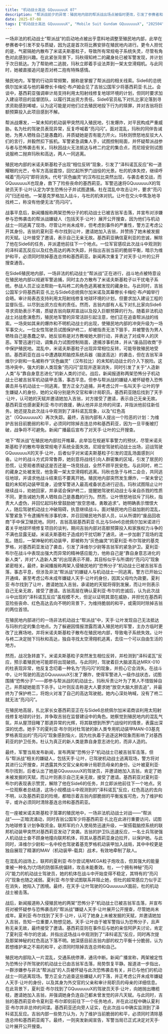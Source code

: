 ```yaml
---
title: "机动战士高达 GQuuuuuuX 07"
description: "帮派战前夕的异常：殖民地内部的帮派战出场点被临时更改，引发了参赛者和相关人员的疑虑，因为这是首次将出场点设在殖民地内部，并且气密隔舱内散布了米诺夫斯基粒子，导致常规电子系统失效。与此同时，玛秋得知柊二的藏身处被军警发现，计划在军警抵达前设法搞到太空滑翔机帮助柊二逃跑，她还被问及是否喜欢柊二。吉翁与Side 6的政治会晤：吉翁公国军少将基西莉亚·扎比与Side 6总统佩尔加米诺及幕僚长卡梅伦·布卢姆会面。审计局表示支持利用太阳射线修复地球环境的计划，但提出希望加入建设工程的监督队伍。期间，有吉翁内部人员私下评论扎比家沦落到需要求Side 6资助，并质疑吉翁向联邦宣战以及投入巨额预算的行为。Side 6军警的异常活跃引起注意，被告知正在追查非法机动战士对战——帮派战的线索。帮派战的混乱与意外介入：帮派战正式开始，尼娅安驾驶机动战士出场与GQuuuuuuX的驾驶员（天手·让叶）对战。战斗中，GQuuuuuuX驾驶员故意将战线引向人群密集处，引发混乱。殖民地内部突然发生爆炸，一架资料中未记载的未知机动装甲出现，迫使军警进入一级作战状态进行迎击。玛秋试图阻止天手·让叶继续战斗，劝她回家，并声称会保护柊二，但天手·让叶拒绝，并表示讨厌大人，执意继续战斗，并驾驶机动战士冲破阻碍。军警下令抓捕所有涉事机体，并召回殖民地外部人手以保护殖民地。“亮闪闪”现象与高达的异变：天手·让叶在战斗中发现无法靠近与玛秋约定的集合地点。她与柊二尝试独自逃跑，但很快米诺夫斯基粒子发生相位反转，并检测到“泽科诺瓦”反应，预示殖民地可能出现破损。同时，杜的机动战士出现异常，并反复提及“亮闪闪”现象。基西莉亚在屋顶观察到这道异常光辉，联想到所罗门战役时的情景，表示担忧。联邦与吉翁的交战：夏利亚·布尔试图使用MEGA粒子炮攻击，但其攻击被I力场偏转。联邦的脑控系统兵器试图袭击基西莉亚，吉翁士兵驾驶机动战士撞击联邦机体以保护基西莉亚。泽维尔少尉和中校驾驶的基克罗格也介入战斗，中校独自展现了MAV战术。杜的机动战士逐渐失控，夏利亚·布尔试图呼唤杜并阻止她，但杜的“亮闪闪”现象逐渐消失，最终在天手·让叶面前被击落。事件后续与势力动向：列车停运，通信中断，殖民地内部一片混乱。新闻播报称入侵殖民地的两架恐怖分子驾驶的机动战士已被吉翁军击落，事态平息。新闻同时透露，参与帮派战的嫌疑人被怀疑与恐怖袭击有关，并与机动战士一同逃离现场，警方正在追查其下落，并考虑公开未成年嫌疑人天手·让叶的身份及其外交官父亲和审计局职员母亲的信息。夏利亚·布尔找到GQuuuuuuX的驾驶员天手·让叶，邀请她加入吉翁，声称她有未被察觉的天赋。基西莉亚命令夏利亚·布尔立即前往下一个任务地点，并确认夏利亚·布尔并非总帅间谍。基西莉亚还向旁人确认了此次战斗中观测到的泽科诺瓦反应。吉翁内部有声音认为，要维持当前脆弱的和平，必须同时除掉基连总帅和基西莉亚阁下。最后，突发新闻播报军警当局决定对天手·让叶嫌疑人开展公开搜查。"
date: 2025-07-08
tags: ["机动战士高达 GQuuuuuuX", "Mobile Suit Gundam GQuuuuuuX", "202504"]
---
```


一场非法的机动战士“帮派战”的启动地点被出乎意料地调整至殖民地内部，此举在参赛者中引发不安与质疑，因为这是首次将比赛安排在殖民地内进行。更令人担忧的是，气密隔舱内散布了米诺夫斯基粒子，导致所有常规电子系统失灵，尽管有角色对此感到兴趣。在此紧张背景下，玛秋得知柊二的藏身处已被军警发现，并计划于次日抵达。为了帮助柊二逃脱，玛秋立即着手设法弄到一架太空滑翔机。与此同时，她被直接追问是否对柊二抱有特殊感情。

殖民地内，军警的行动异常频繁，据称是掌握了帮派战的相关线索。Side6的总统佩尔加米诺与他的幕僚长卡梅伦·布卢姆会见了吉翁公国军少将基西莉亚·扎比。会谈中，基西莉亚强调审计局支持利用太阳射线修复地球环境的计划，但同时要求加入建设项目的监督团队，以履行其出资方责任。Side6官员私下对扎比家沦落到寻求资助感到唏嘘，认为这可能是对他们过去殖民地投下行为的赎罪，并对吉翁将巨额预算投入此项目感到不解。

帮派战爆发，一架未知的机动装甲突然闯入殖民地，引发爆炸，对平民构成严重威胁。名为杜的驾驶员表现异常，反复呼喊着“亮闪闪”。面对混乱，玛秋的同伴告诫她，为男人牺牲自己是愚蠢的，并质疑她是否有能力开火。玛秋则愤怒地反驳大人们的言行，并毅然扣下扳机。军警紧急调集人手，试图控制局面，并怀疑帮派战参与者与恐怖袭击有关。玛秋因战火无法抵达与柊二约定的集合点，而尼娅安则试图说服柊二抛弃玛秋和高达，两人一同逃离。

殖民地内部的米诺夫斯基粒子出现“相位反转”现象，引发了“泽科诺瓦反应”和一道耀眼的光芒，令军方高层震惊，回忆起所罗门战役的光景。杜的机体失控，继续呼喊着“亮闪闪”即将消失。代号“灰色幽灵”的汉布拉比突然出现，与袭击者交战，而GQuuuuuuX也现身，救下了险些丧命的基西莉亚。军警迅速将GQuuuuuuX的驾驶员天手·让叶认定为学生恐怖分子并试图逮捕。杜在混乱中攻击让叶，要求“亮闪闪”归还给他。一架基克罗格加入战斗，与杜的机体对抗。让叶在交火中焦急地寻找柊二，称没有他便无法“亮闪闪”。

战事平息后，新闻播报称两架恐怖分子的机动战士已被吉翁军击落，并宣布对涉嫌参与恐怖袭击的帮派战嫌疑人（包括天手·让叶）展开公开搜查，因为他们与机动战士一同逃离了现场，尽管让叶尚未成年，但考虑到事件的严重性，警方正考虑公开其身份。吉翁的夏利亚·布尔找到让叶，邀请她加入吉翁，并赞扬了她未被发掘的天赋。让叶接受了邀请，表示自己无亲无故。基西莉亚确信夏利亚的忠诚，解除了他在Side6的任务，并派遣他前往下一个地点。一位军官感叹此次战斗中观测到的泽科诺瓦反应以及红色高达的再次失踪，并指出吉翁当前的脆弱平衡，暗示为维护和平，必须同时除掉基连总帅和基西莉亚。新闻再次重复了对天手·让叶的公开搜查通告。

在Side6殖民地内部，一场非法的机动战士“帮派战”正在进行，战斗地点被特意设在殖民地内部以规避军警追捕，同时主办方散布了米诺夫斯基粒子以干扰电子系统。参战人员正设法帮助一名叫柊二的角色逃离被发现的藏身处。与此同时，吉翁公国军少将基西莉亚·扎比与Side6总统佩尔加米诺及其幕僚长卡梅伦·布卢姆举行会晤。审计局表态支持利用太阳射线修复地球环境的计划，但要求加入建设工程的监督队伍，以尽到出资方应有的责任。然而，吉翁内部有人私下对扎比家向Side6寻求资助表示不屑，质疑吉翁向联邦宣战以及投入巨额预算的行为。随着非法机动战士对战愈演愈烈，殖民地军警的异常活跃引起注意，他们正在追查帮派战的线索。一场突如其来的爆炸和不明机动战士的出现，使殖民地内部的冲突升级为一场军事交火。一位女性驾驶员试图保护柊二，却被指责无法下狠手，并被警告为男人牺牲自己是愚蠢之举。她反驳称是对方教唆她大胆行动，并表达了对成年人的厌恶。军警迅速行动，调集兵力试图控制局面，逮捕涉事机体，并从“废品回收商”手中保护殖民地。混乱中，米诺夫斯基粒子出现异常相位反转，可能导致殖民地受损。基西莉亚在战斗中遭遇联邦脑控系统兵器（脑波高达）的袭击，但在吉翁军泽维尔少尉和一名被称作“灰色幽灵”（汉布拉比）的未知机动战士的介入下脱险。这场冲突中，强大的新人类现象“亮闪闪”显现并逐渐消失，同时引发了关于“人造新人类”与“靠自身意志进化”的新人类的讨论。战后，新闻报道称两架恐怖分子机动战士已被吉翁军机动装甲击落，事态平息。但参与帮派战的嫌疑人被怀疑卷入恐怖袭击并与机动战士一同逃离，警方正全力追捕，并考虑公开一名叫天手·让叶的学生嫌疑人的身份，她的父母分别是外交官和审计局职员。基西莉亚随后找到了天手·让叶，认可她的天赋并邀请她加入吉翁，对方接受了邀请，表示自己无亲无故。基西莉亚也感谢夏利亚·布尔的救援，确认他并非总帅的间谍，并指派他前往新任务。她还提及此次战斗中观测到了泽科诺瓦现象，以及“红色高达”（GQuuuuuuX）再次失踪。最终，吉翁内部有人提出一个险恶的计划：为维护吉翁目前脆弱的和平，必须同时除掉吉连总帅和基西莉亚，因为一旦平衡被打破，战争将不可避免。新闻广播最后宣布了对天手·让叶的公开搜查。

地下“帮派战”在殖民地内部拉开帷幕，此举旨在规避军事警力的预伏，尽管米诺夫斯基粒子的散布导致常规电子系统全面失效。尼娅安驾驶机动战士出场，迎战驾驶GQuuuuuuX的天手·让叶，后者似乎对米诺夫斯基粒子引发的混乱场面感到兴奋。让叶的战斗方式异常鲁莽，她刻意将战线引向人群密集的区域，引发了居民的恐慌，让旁观者质疑这是否还是一场竞技战，全然不顾平民安危。与此同时，柊二的藏身之处被发现，他急需一架太空滑翔机逃离。玛秋也急于与柊二会合，共同逃往地球，并请求他战斗结束后不要离开她。殖民地内部突然发生爆炸，一架未曾记载的未知机动装甲现身，迫使军警进入最高戒备状态进行迎击。玛秋试图阻止让叶继续战斗，劝她回家，并承诺会保护柊二，提醒她驾驶机动战士与亲自杀戮的性质不同，更告诫她为男人牺牲自己是愚蠢的行为。然而，让叶愤怒地驳斥了玛秋，指责大人虚伪，并回忆起玛秋曾鼓励她“放空思绪，勇敢追求”。她明确表示憎恨大人，随后驾驶机动战士冲破阻碍，执意继续战斗。面对殖民地内日益加剧的混乱，军警紧急下令逮捕所有涉事机体，并召回殖民地外部人员，以从所谓的“废品回收商”手中保卫殖民地。同时，吉翁高层基西莉亚·扎比与Side6总统佩尔加米诺进行着关乎地球环境修复项目的谈判，期间吉翁内部对高额预算投入和家族权力斗争的不满也显露无疑。米诺夫斯基粒子造成的干扰切断了通讯，进一步加剧了现场的混乱。随后，一架神秘的机动装甲，即被称为“灰色幽灵”的夏利亚·布尔驾驶的基克罗格，对基西莉亚发动了袭击，引发了泽维尔少尉等吉翁军的紧急护卫。夏利亚·布尔在战斗中表现出强大而异常的精神感应能力，他称自己是“靠自身意志进化的新人类”，并对“人造新人类”的出现表示不屑，其目标似乎与所谓的“亮闪闪”现象紧密相关。最终，新闻播报称两架入侵殖民地的“恐怖分子”机动战士已被吉翁军击落，事态平息，但涉及非法“帮派战”的嫌疑人与机动战士一同逃离，警方已开始公开通缉，甚至考虑公布未成年嫌疑人天手·让叶的身份，因其父母均为政要。夏利亚·布尔找到了让叶，邀请她加入吉翁，承诺她的天赋将得到发展，而让叶则表示自己无亲无故，接受了邀请。吉翁高层在确认夏利亚·布尔的忠诚后，认为此次战斗中出现的“泽科诺瓦反应”虽规模不大，但足以证明其潜在威胁，并担忧在基西莉亚险些丧命、红色高达去向不明的背景下，为维持脆弱的和平，或需同时除掉吉翁的两位首领。

在殖民地内部进行的一场非法机动战士“帮派战”中，天手·让叶发现自己无法抵达与玛秋约定的集合地点。为了躲避因情报泄露而涌入殖民地的军警，主办方临时更改了比赛场地，并将米诺夫斯基粒子散布在殖民地内部，导致电子系统失效。让叶与柊二决定抛下玛秋和高达，独自寻找太空滑翔机逃离，去往一个可以自由生活的地方。

然而，战况急转直下。米诺夫斯基粒子突然发生相位反转，并检测到“泽科诺瓦”反应，预示着殖民地可能即将出现破损。与此同时，驾驶着巨大脑波高达MRX-010的杜表现异常，他反复念叨着一种名为“亮闪闪”的现象，并担心它会消失。在战斗中，让叶驾驶的高达GQuuuuuuX引发了爆炸，使得军警进入一级作战状态，试图围捕“恐怖分子”——即参与帮派战的机动战士。玛秋斥责让叶为了男人不惜毁掉自己，并质疑她能否下杀手。让叶则反击称是大人要求她“放空大脑大胆去追”，并最终为了保护柊二，将炮火对准了自己的高达驾驶舱。她内心深处呐喊，没有了柊二就无法“亮闪闪”。

在殖民地高层，扎比家长女基西莉亚正在与Side6总统佩尔加米诺商谈利用太阳射线修复地球的计划，并争取吉翁在监督建设中的角色。她察觉到殖民地内的混乱气氛，并从屋顶目睹了那道异常的光辉，将其联想到所罗门战役时的情景，表露出深深的忧虑。她手下的夏利亚·布尔则对杜驾驶的新人类专用机动装甲MAN-03基克罗格表现出的“亮闪闪”现象感到恼火，因为杜执着于追逐这种现象而影响了对基西莉亚的护卫任务。杜认为真正的新人类是靠自身意志进化的，而非人造的。

最终，军警当局发布新闻，宣布两架“恐怖分子”机动战士已被吉翁军击落，但与“帮派战”相关的嫌疑人，包括天手·让叶，已驾驶机动战士逃离现场，警方将对其进行公开搜查，并透露其外交官父亲和审计局职员母亲的身份。让叶被夏利亚·布尔找到，后者认出了她是GQuuuuuuX的驾驶员，并邀请她加入吉翁，肯定了她未被发掘的天赋，而让叶则表示自己无亲无故，接受了邀请。基西莉亚对夏利亚·布尔的表现表示赞赏，解除了他在Side6的任务，并立即派他前往下一个地点。另一位观察者总结道，这场小规模战斗中观测到的“泽科诺瓦”反应，红色高达的去向不明，以及基西莉亚的险境，都暗示着吉翁内部脆弱的平衡岌岌可危，为了维护和平，或许必须同时清除基连总帅和基西莉亚。

在一座被米诺夫斯基粒子笼罩的殖民地中，一场非法机动战士对战——“帮派战”——正暗流涌动，同时吉翁公国军少将基西莉亚·扎比在此进行重要访问，试图为地球修复计划争取资金。联邦军的介入使局势迅速升级，一架搭载脑控系统的联邦机动装甲突然对基西莉亚发动了突袭。吉翁的护卫队迅速反应，一名士兵驾驶强人机动战士奋不顾身地撞向联邦机体，将其从基西莉亚身边拉开，以保护她。与此同时，泽维尔少尉和一名中校也驾驶着基克罗格机动装甲加入战局，其中中校更是独自展现了精湛的MAV（机动装甲-载具）战术，有效地牵制了敌人。

在混乱的战场上，联邦的夏利亚·布尔尝试用MEGA粒子炮攻击，但其强大的能量束被一种名为I力场的防御系统偏转，攻击未能奏效。杜，一个拥有神秘“亮闪闪”能力的机动战士驾驶员，她的机体在战斗中开始变得不稳定，其特有的“亮闪闪”现象也随之减弱。夏利亚·布尔曾试图联系并阻止她，但杜的超常感应力似乎正在消失，她陷入了困境。最终，在天手·让叶驾驶的GQuuuuuuX面前，杜的机动战士被击落。

战后，新闻报道称入侵殖民地的两架“恐怖分子”机动战士已被吉翁军击落，并宣布将对被怀疑参与恐怖袭击的“帮派战”嫌疑人天手·让叶展开公开搜查，尽管她尚未成年。夏利亚·布尔找到了天手·让叶，认可了她身上未被发掘的天赋，并邀请她加入吉翁，告知一位重要人物想见她。天手·让叶由于被军警指认为恐怖分子，且声称无亲无故，最终接受了邀请。基西莉亚则在事件后与她的亲信阿萨夫讨论，肯定了夏利亚·布尔的忠诚，并指出这场战斗中观测到了“泽科诺瓦”反应，同时再次提及那架神秘的红色高达下落不明。她深感目前吉翁内部的权力平衡十分脆弱，认为若想维护来之不易的和平，必须同时除掉吉连总帅和自己。

殖民地内部陷入一片混乱，交通系统停滞，通讯中断。新闻广播宣称，两架被定性为恐怖分子所驾驶的机动战士已由吉翁军击落，局势恢复平静。报道进一步指出，一群涉嫌参与非法“帮派战”的人员被怀疑与此次恐怖袭击有关，并已与他们的机动战士一同逃离现场。警方正全力追查这些嫌疑人的下落，并正考虑公开未成年嫌疑人天手·让叶的身份，以及其身为外交官的父亲和审计局职员的母亲的详细信息。在此背景下，夏利亚·布尔找到了GQuuuuuuX的驾驶员天手·让叶，向她抛出橄榄枝，邀请她加入吉翁，并强调她身负连自己都未曾发觉的非凡天赋。与此同时，吉翁的基西莉亚命令夏利亚·布尔即刻前往下一个任务地点，并在此过程中确认夏利亚·布尔并非总帅的间谍。基西莉亚还向旁人证实，在此次战斗中确实监测到了泽科诺瓦反应。吉翁内部一些势力认为，为了维护当前脆弱的和平，必须同时清除基连总帅和基西莉亚阁下。最终，一则突发新闻宣告，军警当局已正式决定对天手·让叶展开公开搜查。